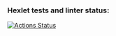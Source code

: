 ### Hexlet tests and linter status:
[![Actions Status](https://github.com/HungryCat85/frontend-project-46/actions/workflows/hexlet-check.yml/badge.svg)](https://github.com/HungryCat85/frontend-project-46/actions)
